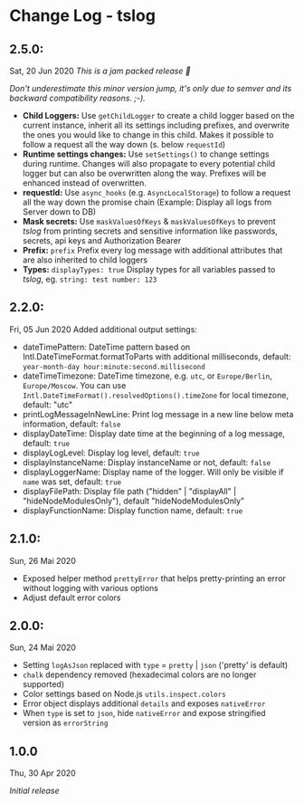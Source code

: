 # Change Log - tslog

## 2.5.0: 
Sat, 20 Jun 2020
*This is a jam packed release 🎉*

_Don't underestimate this minor version jump, it's only due to semver and its backward compatibility reasons. ;-)._

* **Child Loggers:** Use `getChildLogger` to create a child logger based on the current instance, inherit all its settings including prefixes, and overwrite the ones you would like to change in this child. Makes it possible to follow a request all the way down (s. below `requestId`) 
* **Runtime settings changes:** Use `setSettings()` to change settings during runtime. Changes will also propagate to every potential child logger but can also be overwritten along the way. Prefixes will be enhanced instead of overwritten. 
* **requestId:** Use `async_hooks` (e.g. `AsyncLocalStorage`) to follow a request all the way down the promise chain (Example: Display all logs from Server down to DB)
* **Mask secrets:** Use  `maskValuesOfKeys` & `maskValuesOfKeys` to prevent _tslog_ from printing secrets and sensitive information like passwords, secrets, api keys and Authorization Bearer
* **Prefix:** `prefix` Prefix every log message with additional attributes that are also inherited to child loggers
* **Types:** `displayTypes: true` Display types for all variables passed to _tslog_, eg. `string: test number: 123`

## 2.2.0: 
Fri, 05 Jun 2020
Added additional output settings: 
* dateTimePattern: DateTime pattern based on Intl.DateTimeFormat.formatToParts with additional milliseconds, default: `year-month-day hour:minute:second.millisecond`
* dateTimeTimezone: DateTime timezone, e.g. `utc`, or `Europe/Berlin`, `Europe/Moscow`. You can use `Intl.DateTimeFormat().resolvedOptions().timeZone` for local timezone, default: "utc"
* printLogMessageInNewLine: Print log message in a new line below meta information, default: `false`
* displayDateTime: Display date time at the beginning of a log message, default: `true`
* displayLogLevel: Display log level, default: `true`
* displayInstanceName: Display instanceName or not, default: `false`
* displayLoggerName: Display name of the logger. Will only be visible if `name` was set, default: `true`
* displayFilePath: Display file path ("hidden" | "displayAll" | "hideNodeModulesOnly"), default "hideNodeModulesOnly"
* displayFunctionName: Display function name, default: `true`

## 2.1.0: 
Sun, 26 Mai 2020
- Exposed helper method `prettyError` that helps pretty-printing an error without logging with various options 
- Adjust default error colors

## 2.0.0: 
Sun, 24 Mai 2020
- Setting `logAsJson` replaced with `type` = `pretty` | `json` ('pretty' is default)
- `chalk` dependency removed (hexadecimal colors are no longer supported)
- Color settings based on Node.js `utils.inspect.colors` 
- Error object displays additional `details` and exposes `nativeError`
- When `type` is set to `json`, hide `nativeError` and expose stringified version as `errorString`

## 1.0.0
Thu, 30 Apr 2020

*Initial release*

